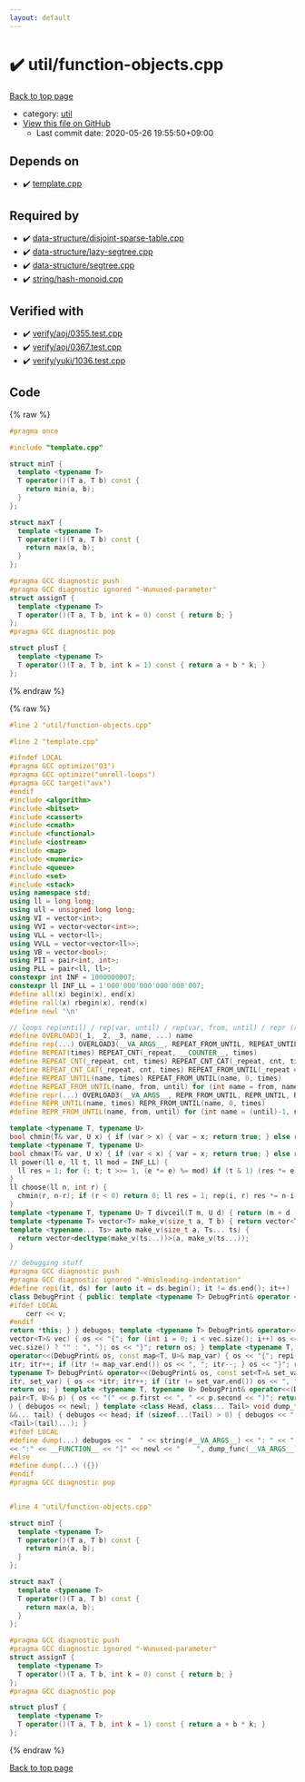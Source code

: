 ```yaml
---
layout: default
---
```


<!-- mathjax config similar to math.stackexchange -->
<script type="text/javascript" async
  src="https://cdnjs.cloudflare.com/ajax/libs/mathjax/2.7.5/MathJax.js?config=TeX-MML-AM_CHTML">
</script>
<script type="text/x-mathjax-config">
  MathJax.Hub.Config({
    TeX: { equationNumbers: { autoNumber: "AMS" }},
    tex2jax: {
      inlineMath: [ ['$','$'] ],
      processEscapes: true
    },
    "HTML-CSS": { matchFontHeight: false },
    displayAlign: "left",
    displayIndent: "2em"
  });
</script>

<script type="text/javascript" src="https://cdnjs.cloudflare.com/ajax/libs/jquery/3.4.1/jquery.min.js"></script>
<script src="https://cdn.jsdelivr.net/npm/jquery-balloon-js@1.1.2/jquery.balloon.min.js" integrity="sha256-ZEYs9VrgAeNuPvs15E39OsyOJaIkXEEt10fzxJ20+2I=" crossorigin="anonymous"></script>
<script type="text/javascript" src="../../assets/js/copy-button.js"></script>
<link rel="stylesheet" href="../../assets/css/copy-button.css" />


# :heavy_check_mark: util/function-objects.cpp

<a href="../../index.html">Back to top page</a>

* category: <a href="../../index.html#05c7e24700502a079cdd88012b5a76d3">util</a>
* <a href="{{ site.github.repository_url }}/blob/master/util/function-objects.cpp">View this file on GitHub</a>
    - Last commit date: 2020-05-26 19:55:50+09:00




## Depends on

* :heavy_check_mark: <a href="../template.cpp.html">template.cpp</a>


## Required by

* :heavy_check_mark: <a href="../data-structure/disjoint-sparse-table.cpp.html">data-structure/disjoint-sparse-table.cpp</a>
* :heavy_check_mark: <a href="../data-structure/lazy-segtree.cpp.html">data-structure/lazy-segtree.cpp</a>
* :heavy_check_mark: <a href="../data-structure/segtree.cpp.html">data-structure/segtree.cpp</a>
* :heavy_check_mark: <a href="../string/hash-monoid.cpp.html">string/hash-monoid.cpp</a>


## Verified with

* :heavy_check_mark: <a href="../../verify/verify/aoj/0355.test.cpp.html">verify/aoj/0355.test.cpp</a>
* :heavy_check_mark: <a href="../../verify/verify/aoj/0367.test.cpp.html">verify/aoj/0367.test.cpp</a>
* :heavy_check_mark: <a href="../../verify/verify/yuki/1036.test.cpp.html">verify/yuki/1036.test.cpp</a>


## Code

<a id="unbundled"></a>
{% raw %}
```cpp
#pragma once

#include "template.cpp"

struct minT {
  template <typename T>
  T operator()(T a, T b) const {
    return min(a, b);
  }
};

struct maxT {
  template <typename T>
  T operator()(T a, T b) const {
    return max(a, b);
  }
};

#pragma GCC diagnostic push
#pragma GCC diagnostic ignored "-Wunused-parameter"
struct assignT {
  template <typename T>
  T operator()(T a, T b, int k = 0) const { return b; }
};
#pragma GCC diagnostic pop

struct plusT {
  template <typename T>
  T operator()(T a, T b, int k = 1) const { return a + b * k; }
};

```
{% endraw %}

<a id="bundled"></a>
{% raw %}
```cpp
#line 2 "util/function-objects.cpp"

#line 2 "template.cpp"

#ifndef LOCAL
#pragma GCC optimize("O3")
#pragma GCC optimize("unroll-loops")
#pragma GCC target("avx")
#endif
#include <algorithm>
#include <bitset>
#include <cassert>
#include <cmath>
#include <functional>
#include <iostream>
#include <map>
#include <numeric>
#include <queue>
#include <set>
#include <stack>
using namespace std;
using ll = long long;
using ull = unsigned long long;
using VI = vector<int>;
using VVI = vector<vector<int>>;
using VLL = vector<ll>;
using VVLL = vector<vector<ll>>;
using VB = vector<bool>;
using PII = pair<int, int>;
using PLL = pair<ll, ll>;
constexpr int INF = 1000000007;
constexpr ll INF_LL = 1'000'000'000'000'000'007;
#define all(x) begin(x), end(x)
#define rall(x) rbegin(x), rend(x)
#define newl '\n'

// loops rep(until) / rep(var, until) / rep(var, from, until) / repr (reversed order)
#define OVERLOAD3(_1, _2, _3, name, ...) name
#define rep(...) OVERLOAD3(__VA_ARGS__, REPEAT_FROM_UNTIL, REPEAT_UNTIL, REPEAT)(__VA_ARGS__)
#define REPEAT(times) REPEAT_CNT(_repeat, __COUNTER__, times)
#define REPEAT_CNT(_repeat, cnt, times) REPEAT_CNT_CAT(_repeat, cnt, times)
#define REPEAT_CNT_CAT(_repeat, cnt, times) REPEAT_FROM_UNTIL(_repeat ## cnt, 0, times)
#define REPEAT_UNTIL(name, times) REPEAT_FROM_UNTIL(name, 0, times)
#define REPEAT_FROM_UNTIL(name, from, until) for (int name = from, name ## __until = (until); name < name ## __until; name++)
#define repr(...) OVERLOAD3(__VA_ARGS__, REPR_FROM_UNTIL, REPR_UNTIL, REPEAT)(__VA_ARGS__)
#define REPR_UNTIL(name, times) REPR_FROM_UNTIL(name, 0, times)
#define REPR_FROM_UNTIL(name, from, until) for (int name = (until)-1, name ## __from = (from); name >= name ## __from; name--)

template <typename T, typename U>
bool chmin(T& var, U x) { if (var > x) { var = x; return true; } else return false; }
template <typename T, typename U>
bool chmax(T& var, U x) { if (var < x) { var = x; return true; } else return false; }
ll power(ll e, ll t, ll mod = INF_LL) {
  ll res = 1; for (; t; t >>= 1, (e *= e) %= mod) if (t & 1) (res *= e) %= mod; return res;
}
ll choose(ll n, int r) {
  chmin(r, n-r); if (r < 0) return 0; ll res = 1; rep(i, r) res *= n-i, res /= i+1; return res;
}
template <typename T, typename U> T divceil(T m, U d) { return (m + d - 1) / d; }
template <typename T> vector<T> make_v(size_t a, T b) { return vector<T>(a, b); }
template <typename... Ts> auto make_v(size_t a, Ts... ts) {
  return vector<decltype(make_v(ts...))>(a, make_v(ts...));
}

// debugging stuff
#pragma GCC diagnostic push
#pragma GCC diagnostic ignored "-Wmisleading-indentation"
#define repi(it, ds) for (auto it = ds.begin(); it != ds.end(); it++)
class DebugPrint { public: template <typename T> DebugPrint& operator <<(const T& v) {
#ifdef LOCAL
    cerr << v;
#endif
return *this; } } debugos; template <typename T> DebugPrint& operator<<(DebugPrint& os, const
vector<T>& vec) { os << "{"; for (int i = 0; i < vec.size(); i++) os << vec[i] << (i + 1 ==
vec.size() ? "" : ", "); os << "}"; return os; } template <typename T, typename U> DebugPrint&
operator<<(DebugPrint& os, const map<T, U>& map_var) { os << "{"; repi(itr, map_var) { os << *
itr; itr++; if (itr != map_var.end()) os << ", "; itr--; } os << "}"; return os; } template <
typename T> DebugPrint& operator<<(DebugPrint& os, const set<T>& set_var) { os << "{"; repi(
itr, set_var) { os << *itr; itr++; if (itr != set_var.end()) os << ", "; itr--; } os << "}";
return os; } template <typename T, typename U> DebugPrint& operator<<(DebugPrint& os, const
pair<T, U>& p) { os << "(" << p.first << ", " << p.second << ")"; return os; } void dump_func(
) { debugos << newl; } template <class Head, class... Tail> void dump_func(Head &&head, Tail
&&... tail) { debugos << head; if (sizeof...(Tail) > 0) { debugos << ", "; } dump_func(forward
<Tail>(tail)...); }
#ifdef LOCAL
#define dump(...) debugos << "  " << string(#__VA_ARGS__) << ": " << "[" << to_string(__LINE__) \
<< ":" << __FUNCTION__ << "]" << newl << "    ", dump_func(__VA_ARGS__)
#else
#define dump(...) ({})
#endif
#pragma GCC diagnostic pop


#line 4 "util/function-objects.cpp"

struct minT {
  template <typename T>
  T operator()(T a, T b) const {
    return min(a, b);
  }
};

struct maxT {
  template <typename T>
  T operator()(T a, T b) const {
    return max(a, b);
  }
};

#pragma GCC diagnostic push
#pragma GCC diagnostic ignored "-Wunused-parameter"
struct assignT {
  template <typename T>
  T operator()(T a, T b, int k = 0) const { return b; }
};
#pragma GCC diagnostic pop

struct plusT {
  template <typename T>
  T operator()(T a, T b, int k = 1) const { return a + b * k; }
};

```
{% endraw %}

<a href="../../index.html">Back to top page</a>

